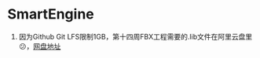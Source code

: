 # SmartEngine

1. 因为Github Git LFS限制1GB，第十四周FBX工程需要的.lib文件在阿里云盘里😕，[网盘地址](https://www.alipan.com/s/ZfLqdbh1Jq2)

